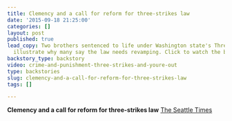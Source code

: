 ```yaml
---
title: Clemency and a call for reform for three-strikes law
date: '2015-09-18 21:25:00'
categories: []
layout: post
published: true
lead_copy: Two brothers sentenced to life under Washington state's Three Strikes law
  illustrate why many say the law needs revamping. Click to watch the backstory.
backstory_type: backstory
video: crime-and-punishment-three-strikes-and-youre-out
type: backstories
slug: clemency-and-a-call-for-reform-for-three-strikes-law
tags: []

---
```

**Clemency and a call for reform for three-strikes law**
[The Seattle Times](http://www.seattletimes.com/opinion/editorials/clemency-and-a-call-for-reform-for-three-strikes-law/)

